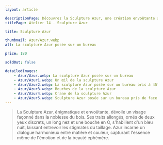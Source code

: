 ```yaml
---
layout: article

descriptionPage: Découvrez la Sculpture Azur, une création envoûtante sculptée dans le bois noble, aux traits expressifs et mystérieux. Son bleu nuit énigmatique révèle l'art du taillage, captivant le regard. Azur illustre l'union parfaite entre matière et couleur, évoquant l'émotion et la beauté éphémère dans chaque détail.
titlePage: Atelier 14 - Sculpture Azur

title: Sculpture Azur

thumbnail: Azur/Azur.webp
alt: La sculpture Azur posée sur un bureau

price: 180

soldOut: false

detailedImages:
    - Azur/Azur.webp: La sculpture Azur posée sur un bureau
    - Azur/Azur1.webp: Un œil de la sculpture Azur
    - Azur/Azur2.webp: La sculpture Azur posée sur un bureau pris à 45°
    - Azur/Azur3.webp: Bouches de la sculpture Azur
    - Azur/Azur4.webp: Crane de la sculpture Azur
    - Azur/Azur5.webp: Sculpture Azur posée sur un bureau pris de face
---
```

> La Sculpture Azur, énigmatique et envoûtante, dévoile un visage façonné dans la noblesse du bois. Ses traits allongés, ornés de deux yeux discrets, un long nez et une bouche en O, s'habillent d'un bleu nuit, laissant entrevoir les stigmates du taillage. Azur incarne un dialogue harmonieux entre matière et couleur, capturant l'essence même de l'émotion et de la beauté éphémère.
